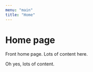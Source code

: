 ```yaml
---
menu: "main"
title: "Home"
---
```


# Home page

Front home page. Lots of content here.

Oh yes, lots of content.